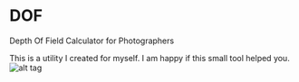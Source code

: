 # DOF
Depth Of Field Calculator for Photographers

This is a utility I created for myself.
I am happy if this small tool helped you.
![alt tag](https://goo.gl/SulhWr)

